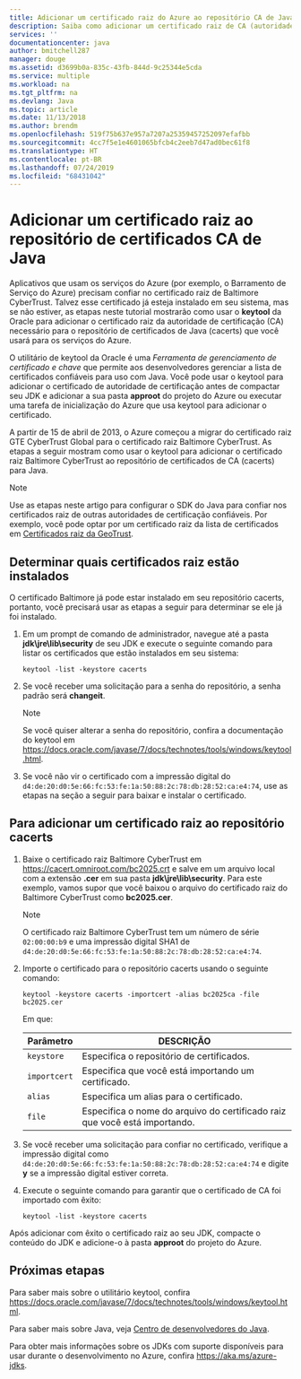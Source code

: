 ```yaml
---
title: Adicionar um certificado raiz do Azure ao repositório CA de Java
description: Saiba como adicionar um certificado raiz de CA (autoridade de certificação) para o repositório de certificado CA (cacerts) de Java para uso com o Microsoft Azure.
services: ''
documentationcenter: java
author: bmitchell287
manager: douge
ms.assetid: d3699b0a-835c-43fb-844d-9c25344e5cda
ms.service: multiple
ms.workload: na
ms.tgt_pltfrm: na
ms.devlang: Java
ms.topic: article
ms.date: 11/13/2018
ms.author: brendm
ms.openlocfilehash: 519f75b637e957a7207a25359457252097efafbb
ms.sourcegitcommit: 4cc7f5e1e4601065bfcb4c2eeb7d47ad0bec61f8
ms.translationtype: HT
ms.contentlocale: pt-BR
ms.lasthandoff: 07/24/2019
ms.locfileid: "68431042"
---
```

# <a name="adding-a-root-certificate-to-the-java-ca-certificates-store"></a>Adicionar um certificado raiz ao repositório de certificados CA de Java

Aplicativos que usam os serviços do Azure (por exemplo, o Barramento de Serviço do Azure) precisam confiar no certificado raiz de Baltimore CyberTrust. Talvez esse certificado já esteja instalado em seu sistema, mas se não estiver, as etapas neste tutorial mostrarão como usar o **keytool** da Oracle para adicionar o certificado raiz da autoridade de certificação (CA) necessário para o repositório de certificados de Java (cacerts) que você usará para os serviços do Azure.

O utilitário de keytool da Oracle é uma _Ferramenta de gerenciamento de certificado e chave_ que permite aos desenvolvedores gerenciar a lista de certificados confiáveis para uso com Java. Você pode usar o keytool para adicionar o certificado de autoridade de certificação antes de compactar seu JDK e adicionar a sua pasta **approot** do projeto do Azure ou executar uma tarefa de inicialização do Azure que usa keytool para adicionar o certificado.

A partir de 15 de abril de 2013, o Azure começou a migrar do certificado raiz GTE CyberTrust Global para o certificado raiz Baltimore CyberTrust. As etapas a seguir mostram como usar o keytool para adicionar o certificado raiz Baltimore CyberTrust ao repositório de certificados de CA (cacerts) para Java.

> [!NOTE]
> 
> Use as etapas neste artigo para configurar o SDK do Java para confiar nos certificados raiz de outras autoridades de certificação confiáveis. Por exemplo, você pode optar por um certificado raiz da lista de certificados em [Certificados raiz da GeoTrust](https://www.geotrust.com/resources/root-certificates/).
> 

## <a name="determining-which-root-certificates-are-installed"></a>Determinar quais certificados raiz estão instalados

O certificado Baltimore já pode estar instalado em seu repositório cacerts, portanto, você precisará usar as etapas a seguir para determinar se ele já foi instalado.

1. Em um prompt de comando de administrador, navegue até a pasta **jdk\jre\lib\security** de seu JDK e execute o seguinte comando para listar os certificados que estão instalados em seu sistema:

   ```shell
   keytool -list -keystore cacerts
   ```

1. Se você receber uma solicitação para a senha do repositório, a senha padrão será **changeit**.

   > [!NOTE]
   > 
   > Se você quiser alterar a senha do repositório, confira a documentação do keytool em <https://docs.oracle.com/javase/7/docs/technotes/tools/windows/keytool.html>.
   > 

1. Se você não vir o certificado com a impressão digital do `d4:de:20:d0:5e:66:fc:53:fe:1a:50:88:2c:78:db:28:52:ca:e4:74`, use as etapas na seção a seguir para baixar e instalar o certificado.

## <a name="to-add-a-root-certificate-to-the-cacerts-store"></a>Para adicionar um certificado raiz ao repositório cacerts

1. Baixe o certificado raiz Baltimore CyberTrust em <https://cacert.omniroot.com/bc2025.crt> e salve em um arquivo local com a extensão **.cer** em sua pasta **jdk\jre\lib\security**. Para este exemplo, vamos supor que você baixou o arquivo do certificado raiz do Baltimore CyberTrust como **bc2025.cer**.

   > [!NOTE]
   > 
   > O certificado raiz Baltimore CyberTrust tem um número de série `02:00:00:b9` e uma impressão digital SHA1 de `d4:de:20:d0:5e:66:fc:53:fe:1a:50:88:2c:78:db:28:52:ca:e4:74`.
   > 

2. Importe o certificado para o repositório cacerts usando o seguinte comando:

   ```shell
   keytool -keystore cacerts -importcert -alias bc2025ca -file bc2025.cer
   ```
   Em que:

   |  Parâmetro   |                              DESCRIÇÃO                               |
   |--------------|------------------------------------------------------------------------|
   | `keystore`   | Especifica o repositório de certificados.                                       |
   | `importcert` | Especifica que você está importando um certificado.                        |
   | `alias`      | Especifica um alias para o certificado.                                |
   | `file`       | Especifica o nome do arquivo do certificado raiz que você está importando. |


3. Se você receber uma solicitação para confiar no certificado, verifique a impressão digital como `d4:de:20:d0:5e:66:fc:53:fe:1a:50:88:2c:78:db:28:52:ca:e4:74` e digite **y** se a impressão digital estiver correta.

4. Execute o seguinte comando para garantir que o certificado de CA foi importado com êxito:

   ```shell
   keytool -list -keystore cacerts
   ```

Após adicionar com êxito o certificado raiz ao seu JDK, compacte o conteúdo do JDK e adicione-o à pasta **approot** do projeto do Azure.

## <a name="next-steps"></a>Próximas etapas

Para saber mais sobre o utilitário keytool, confira <https://docs.oracle.com/javase/7/docs/technotes/tools/windows/keytool.html>.

Para saber mais sobre Java, veja [Centro de desenvolvedores do Java](/azure/java).

<!-- For more information about the root certificates used by Azure, see [Azure Root Certificate Migration](https://blogs.msdn.com/b/windowsazure/archive/2013/03/15/windows-azure-root-certificate-migration.aspx). -->

Para obter mais informações sobre os JDKs com suporte disponíveis para usar durante o desenvolvimento no Azure, confira <https://aka.ms/azure-jdks>.